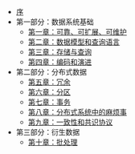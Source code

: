 - [序](preface.md)
- 第一部分：数据系统基础
    * [第一章：可靠、可扩展、可维护](ch01.md)
    * [第二章：数据模型和查询语言](ch02.md)
    * [第三章：存储与查询](ch03.md)
    * [第四章：编码和演进](ch04.md)
- 第二部分：分布式数据
    * [第五章：冗余](ch05.md)
    * [第六章：分区](ch06.md)
    * [第七章：事务](ch07.md)
    * [第八章：分布式系统中的麻烦事](ch08.md)
    * [第九章：一致性和共识协议](ch09.md)
 - 第三部分：衍生数据
    * [第十章：批处理](ch10.md)
